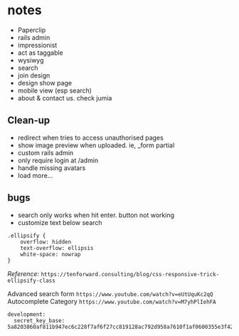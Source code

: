# notes
* Paperclip
* rails admin
* impressionist
* act as taggable
* wysiwyg
* search
* join design
* design show page
* mobile view (esp search)
* about & contact us. check jumia

## Clean-up
* redirect when tries to access unauthorised pages
* show image preview when uploaded. ie, _form partial
* custom rails admin
* only require login at /admin
* handle missing avatars
* load more...

## bugs
* search only works when hit enter. button not working
* customize text below search


```
.ellipsify {
	overflow: hidden
	text-overflow: ellipsis
	white-space: nowrap
}
```

_Reference:_ `https://tenforward.consulting/blog/css-responsive-trick-ellipsify-class`


Advanced search form `https://www.youtube.com/watch?v=eUtUquKc2qQ`
Autocomplete Category `https://www.youtube.com/watch?v=M7yhPlIehFA`

```
development:
  secret_key_base: 5a8203860af811b947ec6c228f7af6f27cc819128ac792d958a7610f1af0600355e3f42ea5a0250cda255ffb6cf197234f57cd092d15c0d4c345d3479dac3f68

```